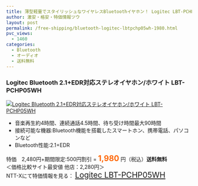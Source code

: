 ```yaml
---
title: 薄型軽量でスタイリッシュなワイヤレスBluetoothイヤホン！ Logitec LBT-PCHP05WH 特価1,980円！送料無料！
author: 激安・格安・特価情報ツウ
layout: post
permalink: /free-shipping/bluetooth-logitec-lbtpchp05wh-1980.html
pvc_views:
  - 1460
categories:
  - Bluetooth
  - オーディオ
  - 送料無料
---
```

### Logitec Bluetooth 2.1+EDR対応ステレオイヤホン/ホワイト LBT-PCHP05WH

<div class="img-bg2 img_L">
  <a href="http://px.a8.net/svt/ejp?a8mat=ZYP6S+8IMA3E+S1Q+BWGDT&a8ejpredirect=http://nttxstore.jp/_II_LO13874960" target="_blank" title="Logitec Bluetooth 2.1+EDR対応ステレオイヤホン/ホワイト LBT-PCHP05WH"><img src="http://i1.wp.com/image.nttxstore.jp/l2_images/L/LO/LO13874960.jpg?resize=120%2C120" border="0" alt="Logitec Bluetooth 2.1+EDR対応ステレオイヤホン/ホワイト LBT-PCHP05WH" style="border: 0pt none;" data-recalc-dims="1" /></a>
</div>

<!--more-->

  * 音楽再生約4時間、連続通話4.5時間、待ち受け時間最大90時間
  * 接続可能な機器:Bluetooth機能を搭載したスマートホン、携帯電話、パソコンなど
  * Bluetooth性能:2.1+EDR

特価　2,480円+期間限定:500円割引 = <span style="color: #ff6600; font-size: 150%;"><strong>1,980</strong></span> 円（税込）**送料無料**  
＜価格比較サイト最安値 他店：2,280円＞  
NTT-Xにて特価情報を見る： <span style="font-size: 150%;"><a href="http://px.a8.net/svt/ejp?a8mat=ZYP6S+8IMA3E+S1Q+BWGDT&a8ejpredirect=http://nttxstore.jp/_II_LO13874960" target="_blank">Logitec LBT-PCHP05WH</a></span>